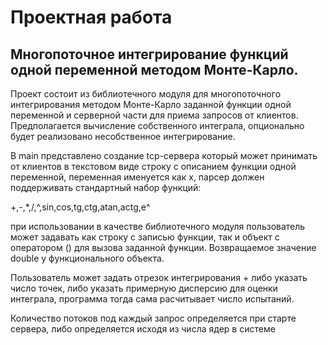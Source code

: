 # Проектная работа

## Многопоточное интегрирование функций одной переменной методом Монте-Карло.

Проект состоит из библиотечного модуля для многопоточного интегрирования методом Монте-Карло заданной функции одной переменной и серверной части для приема запросов от клиентов. Предполагается вычисление собственного интеграла, опционально будет реализовано несобственное интегрирование.

В main представлено создание tcp-сервера который может принимать от клиентов в текстовом виде строку с описанием функции одной переменной, переменная именуется как х, парсер должен поддерживать стандартный набор функций:

+,-,*,/,^,sin,cos,tg,ctg,atan,actg,e^

при использовании в качестве библиотечного модуля пользователь может задавать как строку с записью функции, так и объект с оператором () для вызова заданной функции. Возвращаемое значение double у функционального объекта.

Пользователь может задать отрезок интегрирования + либо указать число точек, либо указать примерную дисперсию для оценки интеграла, программа тогда сама расчитывает число испытаний. 

Количество потоков под каждый запрос определяется при старте сервера, либо определяется исходя из числа ядер в системе